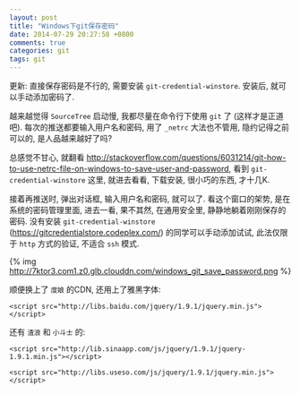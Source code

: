 ```yaml
---
layout: post
title: "Windows下git保存密码"
date: 2014-07-29 20:27:58 +0800
comments: true
categories: git
tags: git
---
```

更新: 直接保存密码是不行的, 需要安装 `git-credential-winstore`. 
安装后, 就可以手动添加密码了.

越来越觉得 `SourceTree` 启动慢, 我都尽量在命令行下使用 `git` 了 (这样才是正道吧).
每次的推送都要输入用户名和密码, 用了 `_netrc` 大法也不管用, 隐约记得之前可以的, 是人品越来越好了吗? 

总感觉不甘心, 就翻看 http://stackoverflow.com/questions/6031214/git-how-to-use-netrc-file-on-windows-to-save-user-and-password, 看到 `git-credential-winstore` 这里, 就进去看看, 下载安装, 很小巧的东西, 才十几K.

接着再推送时, 弹出对话框, 输入用户名和密码, 就可以了. 看这个窗口的架势, 是在系统的密码管理里面, 进去一看, 果不其然, 在通用安全里, 静静地躺着刚刚保存的密码.
没有安装 `git-credential-winstore` (https://gitcredentialstore.codeplex.com/) 的同学可以手动添加试试, 此法仅限于 `http` 方式的验证, 不适合 `ssh` 模式.

{% img http://7ktor3.com1.z0.glb.clouddn.com/windows_git_save_password.png %}

顺便换上了 `度娘` 的CDN, 还用上了雅黑字体:
```
<script src="http://libs.baidu.com/jquery/1.9.1/jquery.min.js"></script>

```

还有 `渣浪` 和 `小斗士` 的:
```
<script src="http://lib.sinaapp.com/js/jquery/1.9.1/jquery-1.9.1.min.js"></script>

<script src="http://libs.useso.com/js/jquery/1.9.1/jquery.min.js"></script>

```
